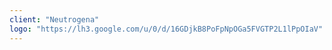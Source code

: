```yaml
---
client: "Neutrogena"
logo: "https://lh3.google.com/u/0/d/16GDjkB8PoFpNpOGa5FVGTP2L1lPpOIaV"
---
```

